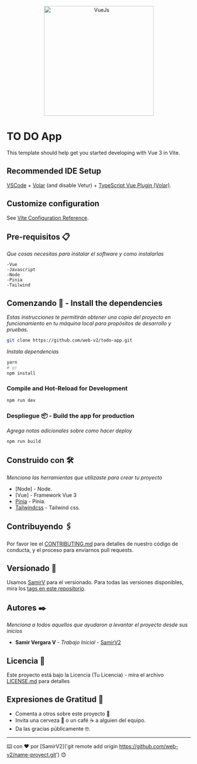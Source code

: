 <center>
<a href="https://vuejs.org" target="_blank"><img src="https://img-b.udemycdn.com/course/750x422/3866792_861b_15.jpg" height="300" alt="VueJs" /></a>
</center>

# TO DO App

This template should help get you started developing with Vue 3 in Vite.

## Recommended IDE Setup

[VSCode](https://code.visualstudio.com/) + [Volar](https://marketplace.visualstudio.com/items?itemName=Vue.volar) (and disable Vetur) + [TypeScript Vue Plugin (Volar)](https://marketplace.visualstudio.com/items?itemName=Vue.vscode-typescript-vue-plugin).

## Customize configuration

See [Vite Configuration Reference](https://vitejs.dev/config/).

## Pre-requisitos 📋

_Que cosas necesitas para instalar el software y como instalarlas_

```
-Vue
-Javascript
-Node
-Pinia
-Tailwind
```

## Comenzando 🚀 - Install the dependencies

_Estas instrucciones te permitirán obtener una copia del proyecto en funcionamiento en tu máquina local para propósitos de desarrollo y pruebas._

```bash
git clone https://github.com/web-v2/todo-app.git
```

_Instala dependencias_

```bash
yarn
# or
npm install
```

### Compile and Hot-Reload for Development

```sh
npm run dev
```

### Despliegue 📦 - Build the app for production

_Agrega notas adicionales sobre como hacer deploy_

```sh
npm run build
```

## Construido con 🛠️

_Menciona las herramientas que utilizaste para crear tu proyecto_

- [Node] - Node.
- [Vue] - Framework Vue 3
- [Pinia](https://pinia.vuejs.org/) - Pinia.
- [Tailwindcss](https://tailwindcss.com/) - Tailwind css.

## Contribuyendo 🖇️

Por favor lee el [CONTRIBUTING.md](https://github.com/web-v2/todo-app) para detalles de nuestro código de conducta, y el proceso para enviarnos pull requests.

## Versionado 📌

Usamos [SamirV](http://github.com/web-v2/) para el versionado. Para todas las versiones disponibles, mira los [tags en este repositorio](https://github.com/web-v2/todo-app).

## Autores ✒️

_Menciona a todos aquellos que ayudaron a levantar el proyecto desde sus inicios_

- **Samir Vergara V** - _Trabajo Inicial_ - [SamirV2](https://github.com/web-v2/)

## Licencia 📄

Este proyecto está bajo la Licencia (Tu Licencia) - mira el archivo [LICENSE.md](LICENSE.md) para detalles

## Expresiones de Gratitud 🎁

- Comenta a otros sobre este proyecto 📢
- Invita una cerveza 🍺 o un café ☕ a alguien del equipo.
- Da las gracias públicamente 🤓.

---

⌨️ con ❤️ por [SamirV2]('git remote add origin https://github.com/web-v2/name-proyect.git') 😊
